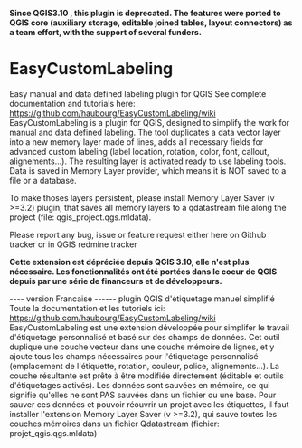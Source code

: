 **Since QGIS3.10 , this plugin is deprecated. The features were ported to QGIS core (auxiliary storage, editable joined tables, layout connectors) as a team effort, with the support of several funders.** 


EasyCustomLabeling
==================
Easy manual and data defined labeling plugin for QGIS 
See complete documentation and tutorials here: https://github.com/haubourg/EasyCustomLabeling/wiki
EasyCustomLabeling is a plugin for QGIS, designed to simplify the work for manual and data defined labeling. 
The tool duplicates a data vector layer into a new memory layer made of lines, adds all necessary fields for advanced custom labeling (label location, rotation, color, font, callout, alignements...).
The resulting layer is activated ready to use labeling tools. 
Data is saved in Memory Layer provider, which means it is NOT saved to a file or a database. 

To make thoses layers persistent, please install Memory Layer Saver (v >=3.2) plugin, that saves all memory layers to a qdatastream file along the project (file: qgis_project.qgs.mldata).

Please report any bug, issue or feature request either here on Github tracker or in QGIS redmine tracker


**Cette extension est dépréciée depuis QGIS 3.10, elle n'est plus nécessaire. Les fonctionnalités ont été portées dans le coeur de QGIS depuis par une série de financeurs et de développeurs.**

---- version Francaise ------
plugin QGIS d'étiquetage manuel simplifié
Toute la documentation et les tutoriels ici: https://github.com/haubourg/EasyCustomLabeling/wiki
EasyCustomLabeling est une extension développée pour simplifer le travail d'étiquetage personnalisé et basé sur des champs de données. Cet outil duplique une couche vecteur dans une couche mémoire de lignes, et y ajoute tous les champs nécessaires pour l'étiquetage personnalisé (emplacement de l'étiquette, rotation, couleur, police, alignements...). La couche résultante est prête à être modifiée directement (éditable et outils d'étiquetages activés). 
Les données sont sauvées en mémoire, ce qui signifie qu'elles ne sont PAS sauvées dans un fichier ou une base. 
Pour sauver ces données et pouvoir réouvrir un projet avec les étiquettes, il faut installer l'extension Memory Layer Saver (v >=3.2), qui sauve toutes les couches mémoires dans un fichier Qdatastream (fichier: projet_qgis.qgs.mldata)
